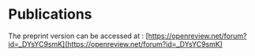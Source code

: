 # Publications
The preprint version can be accessed at : [https://openreview.net/forum?id=_DYsYC9smK](https://openreview.net/forum?id=_DYsYC9smK)